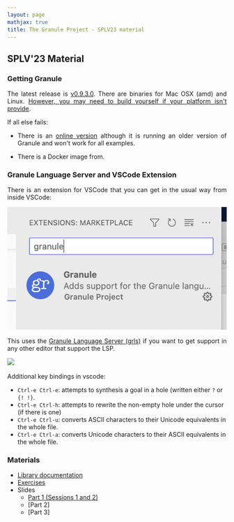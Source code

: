 ```yaml
---
layout: page
mathjax: true
title: The Granule Project - SPLV23 material
---
```


<style>
  p, div {
    text-align: justify;
  }
</style>

SPLV'23 Material
------------------------------

### Getting Granule

The latest release is [v0.9.3.0](https://github.com/granule-project/granule/releases).
There are binaries for Mac OSX (amd) and Linux. [However, you may need to build yourself
if your platform isn't provide](https://github.com/granule-project/granule/blob/main/README.md#installation).

If all else fails:

* There is an [online version](https://tio.run/#granule) although it is running an older version of Granule and won't work for all examples.

* There is a Docker image from.

### Granule Language Server and VSCode Extension

There is an extension for VSCode that you can get in the usual way from
inside VSCode:

<img src="images/vscode-extension.png" />

This uses the [Granule Language Server (grls)](https://github.com/granule-project/granule/tree/main/server) if you want to get support in any other editor that support the LSP.

<img src="https://github.com/granule-project/granule/raw/dev-minor/server/vscode-diagnostics.gif" />

Additional key bindings in vscode:

* `Ctrl-e Ctrl-e`: attempts to synthesis a goal in a hole (written either `?` or `{! !}`.
* `Ctrl-e Ctrl-h`: attempts to rewrite the non-empty hole under the cursor (if there is one)
* `Ctrl-e Ctrl-u`: converts ASCII characters to their Unicode equivalents in the whole file.
* `Ctrl-e Ctrl-a`: converts Unicode characters to their ASCII equivalents in the whole file.

### Materials

* [Library documentation](https://granule-project.github.io/docs)
* [Exercises](https://granule-project.github.io/splv23-exercises.pdf)
* Slides
  * [Part 1 (Sessions 1 and 2)](https://granule-project.github.io/splv23-slides-part1.pdf)
  * [Part 2]
  * [Part 3]